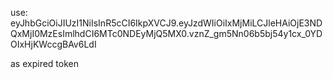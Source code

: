 use: eyJhbGciOiJIUzI1NiIsInR5cCI6IkpXVCJ9.eyJzdWIiOiIxMjMiLCJleHAiOjE3NDQxMjI0MzEsImlhdCI6MTc0NDEyMjQ5MX0.vznZ_gm5Nn06b5bj54y1cx_0YDOIxHjKWccgBAv6LdI

as expired token